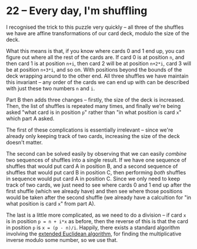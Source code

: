 # 22 &ndash; Every day, I'm shuffling
I recognised the trick to this puzzle very quickly &ndash; all three of the shuffles we have are affine transformations of our card deck, modulo the size of the deck.

What this means is that, if you know where cards 0 and 1 end up, you can figure out where all the rest of the cards are. If card 0 is at position `n`, and then card 1 is at position `n+i`, then card 2 will be at position `n+2*i`, card 3 will be at position `n+3*i`, and so on. With positions beyond the bounds of the deck wrapping around to the other end. All three shuffles we have maintain this invariant &ndash; any order of the cards we can end up with can be described with just these two numbers `n` and `i`.

Part B then adds three changes &ndash; firstly, the size of the deck is increased. Then, the list of shuffles is repeated many times, and finally we're being asked "what card is in position `p`" rather than "in what position is card `x`" which part A asked.

The first of these complications is essentially irrelevant &ndash; since we're already only keeping track of two cards, increasing the size of the deck doesn't matter.

The second can be solved easily by observing that we can easily _combine_ two sequences of shuffles into a single result. If we have one sequence of shuffles that would put card A in position B, and a second sequence of shuffles that would put card B in position C, then performing _both_ shuffles in sequence would put card A in position C. Since we only need to keep track of two cards, we just need to see where cards 0 and 1 end up after the first shuffle (which we already have) and then see where those positions would be taken after the second shuffle (we already have a calcultion for "in what position is card `x`" from part A).

The last is a little more complicated, as we need to do a division &ndash; if card `x` is in position `p = n + i*x` as before, then the reverse of this is that the card in position `p` is `x = (p - n)/i`. Happily, there exists a standard algorithm involving the [extended Euclidean algorithm](https://en.wikipedia.org/wiki/Extended_Euclidean_algorithm), for finding the multiplicative inverse modulo some number, so we use that.
